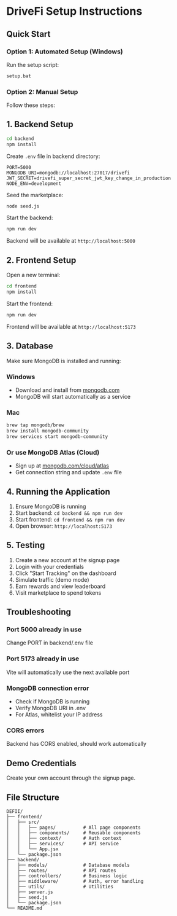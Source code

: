 # DriveFi Setup Instructions

## Quick Start

### Option 1: Automated Setup (Windows)

Run the setup script:
```bash
setup.bat
```

### Option 2: Manual Setup

Follow these steps:

## 1. Backend Setup

```bash
cd backend
npm install
```

Create `.env` file in backend directory:
```env
PORT=5000
MONGODB_URI=mongodb://localhost:27017/drivefi
JWT_SECRET=drivefi_super_secret_jwt_key_change_in_production
NODE_ENV=development
```

Seed the marketplace:
```bash
node seed.js
```

Start the backend:
```bash
npm run dev
```

Backend will be available at `http://localhost:5000`

## 2. Frontend Setup

Open a new terminal:
```bash
cd frontend
npm install
```

Start the frontend:
```bash
npm run dev
```

Frontend will be available at `http://localhost:5173`

## 3. Database

Make sure MongoDB is installed and running:

### Windows
- Download and install from [mongodb.com](https://www.mongodb.com/try/download/community)
- MongoDB will start automatically as a service

### Mac
```bash
brew tap mongodb/brew
brew install mongodb-community
brew services start mongodb-community
```

### Or use MongoDB Atlas (Cloud)
- Sign up at [mongodb.com/cloud/atlas](https://www.mongodb.com/cloud/atlas)
- Get connection string and update `.env` file

## 4. Running the Application

1. Ensure MongoDB is running
2. Start backend: `cd backend && npm run dev`
3. Start frontend: `cd frontend && npm run dev`
4. Open browser: `http://localhost:5173`

## 5. Testing

1. Create a new account at the signup page
2. Login with your credentials
3. Click "Start Tracking" on the dashboard
4. Simulate traffic (demo mode)
5. Earn rewards and view leaderboard
6. Visit marketplace to spend tokens

## Troubleshooting

### Port 5000 already in use
Change PORT in backend/.env file

### Port 5173 already in use
Vite will automatically use the next available port

### MongoDB connection error
- Check if MongoDB is running
- Verify MongoDB URI in .env
- For Atlas, whitelist your IP address

### CORS errors
Backend has CORS enabled, should work automatically

## Demo Credentials

Create your own account through the signup page.

## File Structure

```
DEFII/
├── frontend/
│   ├── src/
│   │   ├── pages/          # All page components
│   │   ├── components/     # Reusable components
│   │   ├── context/        # Auth context
│   │   ├── services/       # API service
│   │   └── App.jsx
│   └── package.json
├── backend/
│   ├── models/             # Database models
│   ├── routes/             # API routes
│   ├── controllers/        # Business logic
│   ├── middleware/         # Auth, error handling
│   ├── utils/              # Utilities
│   ├── server.js
│   ├── seed.js
│   └── package.json
└── README.md
```


